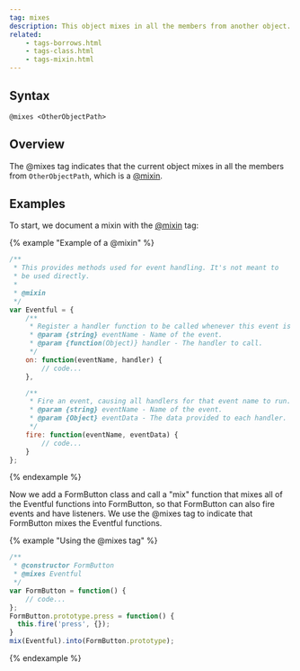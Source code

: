 ```yaml
---
tag: mixes
description: This object mixes in all the members from another object.
related:
    - tags-borrows.html
    - tags-class.html
    - tags-mixin.html
---
```


## Syntax

`@mixes <OtherObjectPath>`


## Overview

The @mixes tag indicates that the current object mixes in all the members from `OtherObjectPath`,
which is a [@mixin][mixin-tag].

[mixin-tag]: tags-mixin.html


## Examples

To start, we document a mixin with the [@mixin][mixin-tag] tag:

{% example "Example of a @mixin" %}

```js
/**
 * This provides methods used for event handling. It's not meant to
 * be used directly.
 *
 * @mixin
 */
var Eventful = {
    /**
     * Register a handler function to be called whenever this event is fired.
     * @param {string} eventName - Name of the event.
     * @param {function(Object)} handler - The handler to call.
     */
    on: function(eventName, handler) {
        // code...
    },

    /**
     * Fire an event, causing all handlers for that event name to run.
     * @param {string} eventName - Name of the event.
     * @param {Object} eventData - The data provided to each handler.
     */
    fire: function(eventName, eventData) {
        // code...
    }
};
```
{% endexample %}

Now we add a FormButton class and call a "mix" function that mixes all of the Eventful functions
into FormButton, so that FormButton can also fire events and have listeners. We use the @mixes tag
to indicate that FormButton mixes the Eventful functions.

{% example "Using the @mixes tag" %}

```js
/**
 * @constructor FormButton
 * @mixes Eventful
 */
var FormButton = function() {
    // code...
};
FormButton.prototype.press = function() {
  this.fire('press', {});
}
mix(Eventful).into(FormButton.prototype);
```
{% endexample %}

[mixin-tag]: tags-mixin.html
